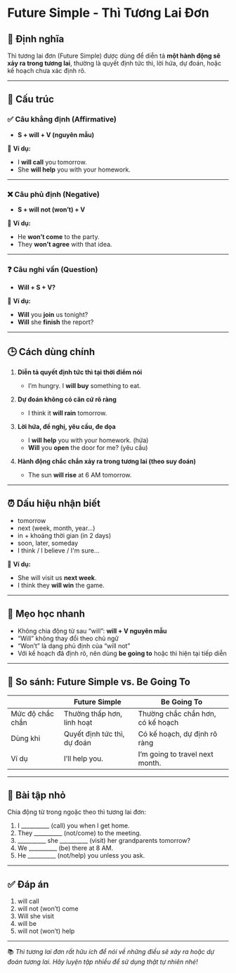# Future Simple - Thì Tương Lai Đơn

## 📌 Định nghĩa
Thì tương lai đơn (Future Simple) được dùng để diễn tả **một hành động sẽ xảy ra trong tương lai**, thường là quyết định tức thì, lời hứa, dự đoán, hoặc kế hoạch chưa xác định rõ.

---

## 🧱 Cấu trúc

### ✅ Câu khẳng định (Affirmative)
- **S + will + V (nguyên mẫu)**

📌 **Ví dụ:**
- I **will call** you tomorrow.  
- She **will help** you with your homework.

---

### ❌ Câu phủ định (Negative)
- **S + will not (won’t) + V**

📌 **Ví dụ:**
- He **won’t come** to the party.  
- They **won’t agree** with that idea.

---

### ❓ Câu nghi vấn (Question)
- **Will + S + V?**

📌 **Ví dụ:**
- **Will** you **join** us tonight?  
- **Will** she **finish** the report?

---

## 🕒 Cách dùng chính

1. **Diễn tả quyết định tức thì tại thời điểm nói**
   - I’m hungry. I **will buy** something to eat.

2. **Dự đoán không có căn cứ rõ ràng**
   - I think it **will rain** tomorrow.

3. **Lời hứa, đề nghị, yêu cầu, đe dọa**
   - I **will help** you with your homework. (hứa)  
   - **Will** you **open** the door for me? (yêu cầu)

4. **Hành động chắc chắn xảy ra trong tương lai (theo suy đoán)**
   - The sun **will rise** at 6 AM tomorrow.

---

## ⏰ Dấu hiệu nhận biết

- tomorrow  
- next (week, month, year...)  
- in + khoảng thời gian (in 2 days)  
- soon, later, someday  
- I think / I believe / I'm sure...

📌 **Ví dụ:**
- She will visit us **next week**.  
- I think they **will win** the game.

---

## 🧠 Mẹo học nhanh

- Không chia động từ sau “will”: **will + V nguyên mẫu**  
- “Will” không thay đổi theo chủ ngữ  
- “Won’t” là dạng phủ định của “will not”  
- Với kế hoạch đã định rõ, nên dùng **be going to** hoặc thì hiện tại tiếp diễn

---

## 🔁 So sánh: Future Simple vs. Be Going To

|                             | Future Simple                   | Be Going To                           |
|-----------------------------|----------------------------------|----------------------------------------|
| Mức độ chắc chắn            | Thường thấp hơn, linh hoạt      | Thường chắc chắn hơn, có kế hoạch      |
| Dùng khi                    | Quyết định tức thì, dự đoán      | Có kế hoạch, dự định rõ ràng          |
| Ví dụ                      | I’ll help you.                  | I’m going to travel next month.       |

---

## 🧪 Bài tập nhỏ

Chia động từ trong ngoặc theo thì tương lai đơn:

1. I __________ (call) you when I get home.  
2. They __________ (not/come) to the meeting.  
3. __________ she __________ (visit) her grandparents tomorrow?  
4. We __________ (be) there at 8 AM.  
5. He __________ (not/help) you unless you ask.

---

## ✅ Đáp án

1. will call  
2. will not (won’t) come  
3. Will she visit  
4. will be  
5. will not (won’t) help

---

📚 *Thì tương lai đơn rất hữu ích để nói về những điều sẽ xảy ra hoặc dự đoán tương lai. Hãy luyện tập nhiều để sử dụng thật tự nhiên nhé!*
